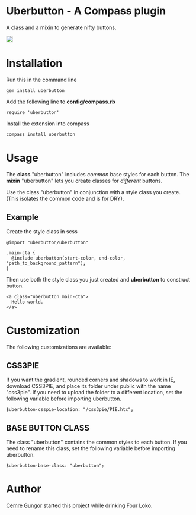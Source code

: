 Uberbutton - A Compass plugin
================================

A class and a mixin to generate nifty buttons.

<img src="http://dl.dropbox.com/u/811105/code-projects/uberbutton/screenshot.png" style="border: 1px solid #ddd">

Installation
==================================
Run this in the command line

    gem install uberbutton

Add the following line to **config/compass.rb**

    require 'uberbutton'
    
Install the extension into compass  

    compass install uberbutton

Usage
==================================

The **class** "uberbutton" includes *common* base styles for each button.
The **mixin** "uberbutton" lets you create classes for *different* buttons.

Use the class "uberbutton" in conjunction with a style class you create.
(This isolates the common code and is for DRY).

Example
---------------------

Create the style class in scss

    @import "uberbutton/uberbutton"

    .main-cta {
      @include uberbutton(start-color, end-color, "path_to_background_pattern");
    }

Then use both the style class you just created and **uberbutton** to construct button.

    <a class="uberbutton main-cta">
      Hello world.
    </a>


Customization
==================================

The following customizations are available:

CSS3PIE
---------------------
If you want the gradient, rounded corners and shadows to work in IE, download CSS3PIE, and place its folder under public with the name "css3pie". If you need to upload the folder to a different location, set the following variable before importing uberbutton.

    $uberbutton-csspie-location: "/css3pie/PIE.htc";


BASE BUTTON CLASS
---------------------
The class "uberbutton" contains the common styles to each button. If you need to rename this class, set the following variable before importing uberbutton.

    $uberbutton-base-class: "uberbutton";



Author
====================

[Cemre Gungor](http://cem,re/) started this project while drinking Four Loko.